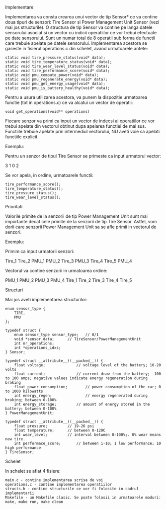Implementare

Implementarea va consta crearea unui vector de tip Sensor* ce va contine doua tipuri de senzori: Tire Sensor si Power Management Unit Sensor (vezi mai jos structurile). O structura de tip Sensor va contine pe langa datele sensorului asociat si un vector cu indicii operatiilor ce vor trebui efectuate pe date sensorului. Sunt un numar total de 8 operatii sub forma de functii care trebuie apelate pe datele sensorului. Implementarea acestora se gaseste in fisierul operations.c din schelet, avand urmatoarele antete:
```
static void tire_pressure_status(void* data);
static void tire_temperature_status(void* data);
static void tire_wear_level_status(void* data);
static void tire_performance_score(void* data);
static void pmu_compute_power(void* data);
static void pmu_regenerate_energy(void* data);
static void pmu_get_energy_usage(void* data);
static void pmu_is_battery_healthy(void* data);
```
Pentru a usura utilizarea acestora, va punem la dispozitie urmatoarea functie (tot in operations.c) ce va alcatui un vector de operatii:
```
void get_operations(void** operations)
```
Fiecare senzor va primi ca input un vector de indecsi ai operatiilor ce vor trebui apelate din vectorul obtinut dupa apelarea functiei de mai sus. Functiile trebuie apelate prin intermediul vectorului, NU aveti voie sa apelati functiile explicit.

Exemplu:

Pentru un senzor de tipul Tire Sensor se primeste ca input urmatorul vector:

3 1 0 2

Se vor apela, in ordine, urmatoarele functii:
```
tire_performance_score();
tire_temperature_status();
tire_pressure_status();
tire_wear_level_status();
```
Prioritati

Valorile primite de la senzorii de tip Power Management Unit sunt mai importante decat cele primite de la senzorii de tip Tire Sensor. Astfel, vom dorii care senzorii Power Management Unit sa se afle primii in vectorul de senzori.

Exemplu:

Primim ca input urmatorii senzori:

Tire_1 Tire_2 PMU_1 PMU_2 Tire_3 PMU_3 Tire_4 Tire_5 PMU_4

Vectorul va contine senzorii in urmatoarea ordine:

PMU_1 PMU_2 PMU_3 PMU_4 Tire_1 Tire_2 Tire_3 Tire_4 Tire_5

Structuri

Mai jos aveti implementarea structurilor:
```
enum sensor_type {
	TIRE,
	PMU
};

typedef struct {
	enum sensor_type sensor_type; 	// 0/1
	void *sensor_data; 		// TireSensor/PowerManagementUnit
	int nr_operations;
	int *operations_idxs;
} Sensor;

typedef struct __attribute__((__packed__)) {
    float voltage;  			// voltage level of the battery; 10-20 volts
    float current;  			// current draw from the battery; -100 to 100 amps; negative values indicate energy regeneration during braking
    float power_consumption;  		// power consumption of the car; 0 to 1000 kilowatts
    int energy_regen;  		        // energy regenerated during braking; between 0-100%
    int energy_storage;  		// amount of energy stored in the battery; between 0-100%
} PowerManagementUnit;

typedef struct __attribute__((__packed__)) {
	float pressure; 		// 19-26 psi
	float temperature; 		// between 0-120C 
	int wear_level; 		// interval between 0-100%;. 0% wear means new tire.
	int performace_score;		// between 1-10; 1 low performance; 10 high performance
} TireSensor;
```
Schelet

In schelet se aflat 4 fisiere:

    main.c - contine implementarea scrisa de voi
    operations.c - contine implementarea operatiilor
    structs.h - contine structurile ce vor fi folosite in cadrul implementarii
    Makefile - un Makefile clasic. Se poate folosii in urmatoarele moduri: make, make run, make clean
